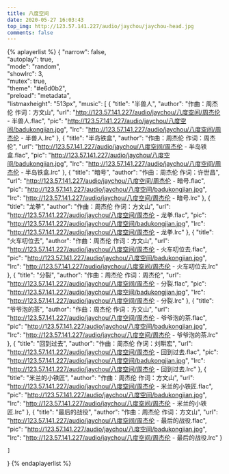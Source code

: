 ```yaml
---
title: 八度空间
date: 2020-05-27 16:03:43
top_img: http://123.57.141.227/audio/jaychou/jaychou-head.jpg
comments: false
---
```


{% aplayerlist %}
{
    "narrow": false,                          
    "autoplay": true,                         
    "mode": "random",                         
    "showlrc": 3,                             
    "mutex": true,                            
    "theme": "#e6d0b2",	                      
    "preload": "metadata",                    
    "listmaxheight": "513px", 
    "music": [
       {
            "title": "半兽人",
            "author": "作曲：周杰伦 作词：方文山",
            "url": "http://123.57.141.227/audio/jaychou/八度空间/周杰伦 - 半兽人.flac",
            "pic": "http://123.57.141.227/audio/jaychou/八度空间/badukongjian.jpg",
            "lrc": "http://123.57.141.227/audio/jaychou/八度空间/周杰伦 - 半兽人.lrc"
        },
        {
            "title": "半岛铁盒",
            "author": "作曲：周杰伦 作词：周杰伦",
            "url": "http://123.57.141.227/audio/jaychou/八度空间/周杰伦 - 半岛铁盒.flac",
            "pic": "http://123.57.141.227/audio/jaychou/八度空间/badukongjian.jpg",
            "lrc": "http://123.57.141.227/audio/jaychou/八度空间/周杰伦 - 半岛铁盒.lrc"
        },
        {
            "title": "暗号",
            "author": "作曲：周杰伦 作词：许世昌",
            "url": "http://123.57.141.227/audio/jaychou/八度空间/周杰伦 - 暗号.flac",
            "pic": "http://123.57.141.227/audio/jaychou/八度空间/badukongjian.jpg",
            "lrc": "http://123.57.141.227/audio/jaychou/八度空间/周杰伦 - 暗号.lrc"
        },
        {
            "title": "龙拳",
            "author": "作曲：周杰伦 作词：方文山",
            "url": "http://123.57.141.227/audio/jaychou/八度空间/周杰伦 - 龙拳.flac",
            "pic": "http://123.57.141.227/audio/jaychou/八度空间/badukongjian.jpg",
            "lrc": "http://123.57.141.227/audio/jaychou/八度空间/周杰伦 - 龙拳.lrc"
        },
        {
            "title": "火车叨位去",
            "author": "作曲：周杰伦 作词：方文山",
            "url": "http://123.57.141.227/audio/jaychou/八度空间/周杰伦 - 火车叨位去.flac",
            "pic": "http://123.57.141.227/audio/jaychou/八度空间/badukongjian.jpg",
            "lrc": "http://123.57.141.227/audio/jaychou/八度空间/周杰伦 - 火车叨位去.lrc"
        },
        {
            "title": "分裂",
            "author": "作曲：周杰伦 作词：周杰伦",
            "url": "http://123.57.141.227/audio/jaychou/八度空间/周杰伦 - 分裂.flac",
            "pic": "http://123.57.141.227/audio/jaychou/八度空间/badukongjian.jpg",
            "lrc": "http://123.57.141.227/audio/jaychou/八度空间/周杰伦 - 分裂.lrc"
        },
        {
            "title": "爷爷泡的茶",
            "author": "作曲：周杰伦 作词：方文山",
            "url": "http://123.57.141.227/audio/jaychou/八度空间/周杰伦 - 爷爷泡的茶.flac",
            "pic": "http://123.57.141.227/audio/jaychou/八度空间/badukongjian.jpg",
            "lrc": "http://123.57.141.227/audio/jaychou/八度空间/周杰伦 - 爷爷泡的茶.lrc"
        },
        {
            "title": "回到过去",
            "author": "作曲：周杰伦 作词：刘畊宏",
            "url": "http://123.57.141.227/audio/jaychou/八度空间/周杰伦 - 回到过去.flac",
            "pic": "http://123.57.141.227/audio/jaychou/八度空间/badukongjian.jpg",
            "lrc": "http://123.57.141.227/audio/jaychou/八度空间/周杰伦 - 回到过去.lrc"
        },
        {
            "title": "米兰的小铁匠",
            "author": "作曲：周杰伦 作词：方文山",
            "url": "http://123.57.141.227/audio/jaychou/八度空间/周杰伦 - 米兰的小铁匠.flac",
            "pic": "http://123.57.141.227/audio/jaychou/八度空间/badukongjian.jpg",
            "lrc": "http://123.57.141.227/audio/jaychou/八度空间/周杰伦 - 米兰的小铁匠.lrc"
        },
        {
            "title": "最后的战役",
            "author": "作曲：周杰伦 作词：方文山",
            "url": "http://123.57.141.227/audio/jaychou/八度空间/周杰伦 - 最后的战役.flac",
            "pic": "http://123.57.141.227/audio/jaychou/八度空间/badukongjian.jpg",
            "lrc": "http://123.57.141.227/audio/jaychou/八度空间/周杰伦 - 最后的战役.lrc"
        }
 
    ]
}
{% endaplayerlist %}